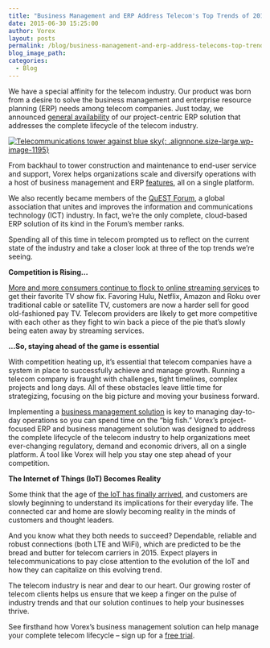```yaml
---
title: "Business Management and ERP Address Telecom's Top Trends of 2015"
date: 2015-06-30 15:25:00
author: Vorex
layout: posts
permalink: /blog/business-management-and-erp-address-telecoms-top-trends-of-2015/
blog_image_path:
categories:
  - Blog
---
```



We have a special affinity for the telecom industry. Our product was born from a desire to solve the business management and enterprise resource planning (ERP) needs among telecom companies. Just today, we announced [general availability](http://www.vorex.com/media/vorex-launches-erp-and-business-management-solution-for-telecom-companies-improving-operations-and-efficiency-on-one-single-platform/) of our project-centric ERP solution that addresses the complete lifecycle of the telecom industry.<!--more-->

[![Telecommunications tower against blue sky](http://www.vorex.com/wp-content/uploads/2015/06/Dollarphotoclub_71044100-1024x683.jpg){: .alignnone.size-large.wp-image-1195}](http://www.vorex.com/wp-content/uploads/2015/06/Dollarphotoclub_71044100.jpg)

From backhaul to tower construction and maintenance to end-user service and support, Vorex helps organizations scale and diversify operations with a host of business management and ERP [features](http://www.vorex.com/industries/telecommunications/), all on a single platform.

We also recently became members of the [QuEST Forum](http://www.questforum.org/), a global association that unites and improves the information and communications technology (ICT) industry. In fact, we’re the only complete, cloud-based ERP solution of its kind in the Forum’s member ranks.

Spending all of this time in telecom prompted us to reflect on the current state of the industry and take a closer look at three of the top trends we’re seeing.

**Competition is Rising…**

[More and more consumers continue to flock to online streaming services](http://www.forbes.com/sites/larrymagid/2013/03/19/households-abandoning-cable-and-satellite-for-streaming/) to get their favorite TV show fix. Favoring Hulu, Netflix, Amazon and Roku over traditional cable or satellite TV, customers are now a harder sell for good old-fashioned pay TV. Telecom providers are likely to get more competitive with each other as they fight to win back a piece of the pie that’s slowly being eaten away by streaming services.

**…So, staying ahead of the game is essential**

With competition heating up, it’s essential that telecom companies have a system in place to successfully achieve and manage growth. Running a telecom company is fraught with challenges, tight timelines, complex projects and long days. All of these obstacles leave little time for strategizing, focusing on the big picture and moving your business forward.

Implementing a [business management solution](http://www.vorex.com/product/) is key to managing day-to-day operations so you can spend time on the “big fish.” Vorex’s project-focused ERP and business management solution was designed to address the complete lifecycle of the telecom industry to help organizations meet ever-changing regulatory, demand and economic drivers, all on a single platform. A tool like Vorex will help you stay one step ahead of your competition.

**The Internet of Things (IoT) Becomes Reality**

Some think that the age of [the IoT has finally arrived](http://bigthink.com/think-tank/ces-2015-internet-of-things), and customers are slowly beginning to understand its implications for their everyday life. The connected car and home are slowly becoming reality in the minds of customers and thought leaders.

And you know what they both needs to succeed? Dependable, reliable and robust connections (both LTE and WiFi), which are predicted to be the bread and butter for telecom carriers in 2015. Expect players in telecommunications to pay close attention to the evolution of the IoT and how they can capitalize on this evolving trend.

The telecom industry is near and dear to our heart. Our growing roster of telecom clients helps us ensure that we keep a finger on the pulse of industry trends and that our solution continues to help your businesses thrive.

See firsthand how Vorex’s business management solution can help manage your complete telecom lifecycle – sign up for a [free trial](http://www.vorex.com/free-trial/).